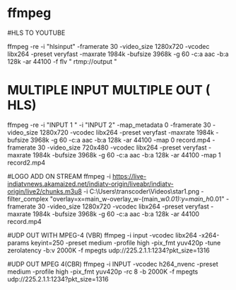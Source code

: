 # ffmpeg

#HLS TO YOUTUBE

ffmpeg -re -i "hlsinput" -framerate 30 -video_size 1280x720 -vcodec libx264 -preset veryfast -maxrate 1984k -bufsize 3968k  -g 60 -c:a aac -b:a 128k -ar 44100 -f flv " rtmp://output "


# MULTIPLE INPUT MULTIPLE OUT ( HLS)
ffmpeg -re -i "INPUT 1 " -i "INPUT 2" -map_metadata 0  -framerate 30 -video_size 1280x720 -vcodec libx264 -preset veryfast -maxrate 1984k -bufsize 3968k -g 60 -c:a aac -b:a 128k -ar 44100 -map 0 record.mp4 
-framerate 30 -video_size 720x480 -vcodec libx264 -preset veryfast -maxrate 1984k -bufsize 3968k -g 60 -c:a aac -b:a 128k -ar 44100 -map 1 record2.mp4


#LOGO ADD ON STREAM
ffmpeg  -i https://live-indiatvnews.akamaized.net/indiatv-origin/liveabr/indiatv-origin/live2/chunks.m3u8 -i C:\Users\transcoder\Videos\star1.png  -filter_complex "overlay=x=main_w-overlay_w-(main_w*0.01):y=main_h*0.01" -framerate 30 -video_size 1280x720 -vcodec libx264 -preset veryfast -maxrate 1984k -bufsize 3968k -g 60 -c:a aac -b:a 128k -ar 44100  record.mp4 



#UDP OUT WITH MPEG-4 (VBR)
ffmpeg   -i input -vcodec libx264 -x264-params keyint=250 -preset medium -profile high -pix_fmt yuv420p -tune zerolatency -b:v 2000K -f mpegts udp://225.2.1.1:1234?pkt_size=1316



#UDP OUT MPEG 4(CBR)
ffmpeg   -i INPUT  -vcodec h264_nvenc -preset medium -profile high -pix_fmt yuv420p -rc 8 -b 2000K -f mpegts udp://225.2.1.1:1234?pkt_size=1316




